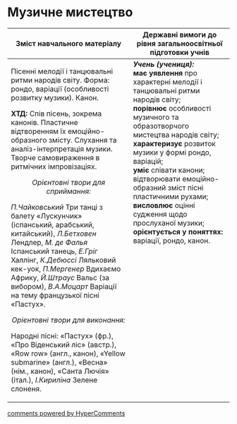 <div id="hypercomments_widget" class="js-hypercomments-widget invisible"></div>

Музичне мистецтво
=============================================

<table>
<thead>
  <tr>
    <th width="55%" align="center">Зміст навчального матеріалу</th>
    <th width="45%" align="center">Державні вимоги до рівня загальноосвітньої підготовки учнів</th>
  </tr>
</thead>
<tbody>
  <tr>
    <td width="55%" style="vertical-align:top !important;">
<p>Пісенні мелодії і танцювальні ритми народів світу. Форма: рондо, варіації (особливості  розвитку музики). Канон.</p>
<p><b>ХТД:</b> Спів пісень, зокрема канонів. Пластичне відтворенням їх емоційно-образного змісту. Слухання та аналіз-інтерпретація музики. Творче самовираження в ритмічних імпровізаціях.</p>
<center><i>Орієнтовні твори для сприймання:</i></center>
<p><i>П.Чайковський</i> Три танці з балету «Лускунчик» (іспанський, арабський, китайський), <i>Л.Бетховен</i> Лендлер, <i>М. де Фалья</i> Іспанський танець, <i>Е.Гріг</i> Халлінг, <i>К.Дебюссі</i> Ляльковий кек-уок, <i>П.Мергенер</i> Вдихаємо Африку, <i>Й.Штраус</i> Вальс (за вибором), <i>В.А.Моцарт</i> Варіації на тему французької пісні «Пастух».</p>
<center><i>Орієнтовні твори для виконання:</i></center>
<p>Народні пісні: «Пастух» (фр.), «Про Віденський ліс» (австр.), «Row row» (англ., канон), «Yellow submarine» (англ.), «Весна» (нім., канон), «Санта Лючія» (італ.), <i>І.Кириліна</i> Зелене слоненя.</p>
	</td>
<td width="45%" style="vertical-align:top !important;"><b><i>Учень (учениця):</i></b><br>
<b>має уявлення</b> про характерні мелодії і танцювальні ритми народів світу;<br>
<b>порівнює</b> особливості музичного та образотворчого мистецтва народів світу;<br>
<b>характеризує</b> розвиток музики у формі рондо, варіацій;<br>
<b>уміє</b> співати канони; відтворювати емоційно-образний зміст пісні пластичними рухами;<br>
<b>висловлює</b> оцінні судження щодо прослуханої музики;<br>
<b>орієнтується у поняттях:</b> варіації, рондо, канон.<br>
</td>
	</tr>
</tbody>
</table>

<div class="js-hypercomments-container">
<a href="http://hypercomments.com" class="hc-link" title="comments widget">comments powered by HyperComments</a>
</div>